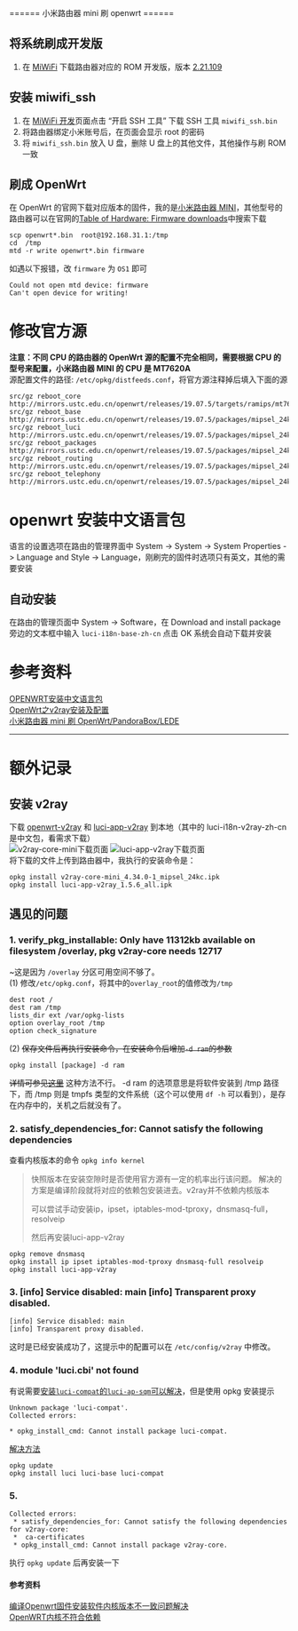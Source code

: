 ====== 小米路由器 mini 刷 openwrt ======

## 将系统刷成开发版

1.  在 [MiWiFi](http://www1.miwifi.com/miwifi_download.html)
    下载路由器对应的 ROM 开发版，版本
    [2.21.109](http://bigota.miwifi.com/xiaoqiang/rom/r1cm/miwifi_r1cm_firmware_2e9b9_2.21.109.bin)

## 安装 miwifi_ssh

1.  在 [MiWiFi 开发](http://www1.miwifi.com/miwifi_open.html)页面点击
    “开启 SSH 工具” 下载 SSH 工具 `miwifi_ssh.bin`
2.  将路由器绑定小米账号后，在页面会显示 root 的密码
3.  将 `miwifi_ssh.bin` 放入 U 盘，删除 U 盘上的其他文件，其他操作与刷
    ROM 一致  

## 刷成 OpenWrt

在 OpenWrt 的官网下载对应版本的固件，我的是[小米路由器
MINI](https://openwrt.org/toh/xiaomi/mini)，其他型号的路由器可以在官网的[Table
of Hardware: Firmware
downloads](https://openwrt.org/toh/views/toh_fwdownload)中搜索下载

    scp openwrt*.bin  root@192.168.31.1:/tmp
    cd  /tmp
    mtd -r write openwrt*.bin firmware 

如遇以下报错，改 `firmware` 为 `OS1` 即可

    Could not open mtd device: firmware
    Can't open device for writing!

# 修改官方源

**注意：不同 CPU 的路由器的 OpenWrt 源的配置不完全相同，需要根据 CPU
的型号来配置，小米路由器 MINI 的 CPU 是 MT7620A**  
源配置文件的路径:
`/etc/opkg/distfeeds.conf`，将官方源注释掉后填入下面的源

    src/gz reboot_core http://mirrors.ustc.edu.cn/openwrt/releases/19.07.5/targets/ramips/mt7620/packages
    src/gz reboot_base http://mirrors.ustc.edu.cn/openwrt/releases/19.07.5/packages/mipsel_24kc/base
    src/gz reboot_luci http://mirrors.ustc.edu.cn/openwrt/releases/19.07.5/packages/mipsel_24kc/luci
    src/gz reboot_packages http://mirrors.ustc.edu.cn/openwrt/releases/19.07.5/packages/mipsel_24kc/packages
    src/gz reboot_routing http://mirrors.ustc.edu.cn/openwrt/releases/19.07.5/packages/mipsel_24kc/routing
    src/gz reboot_telephony http://mirrors.ustc.edu.cn/openwrt/releases/19.07.5/packages/mipsel_24kc/telephony

# openwrt 安装中文语言包

语言的设置选项在路由的管理界面中 System -\> System -\> System Properties
-\> Language and Style -\>
Language，刚刷完的固件时选项只有英文，其他的需要安装

## 自动安装

在路由的管理页面中 System -\> Software，在 Download and install package
旁边的文本框中输入 `luci-i18n-base-zh-cn` 点击 OK 系统会自动下载并安装

# 参考资料

[OPENWRT安装中文语言包](https://blog.csdn.net/myweishanli/article/details/45331975)  
[OpenWrt之v2ray安装及配置](https://www.zzhyun.com/2020/09/04/178/)  
[小米路由器 mini 刷
OpenWrt/PandoraBox/LEDE](https://leamtrop.com/2017/05/11/flash-openwrt-squashfs/)

------------------------------------------------------------------------

# 额外记录

## 安装 v2ray

下载 [openwrt-v2ray](https://github.com/kuoruan/openwrt-v2ray) 和
[luci-app-v2ray](https://github.com/kuoruan/luci-app-v2ray)
到本地（其中的 luci-i18n-v2ray-zh-cn 是中文包，看需求下载）  
![v2ray-core-mini下载页面](https://raw.githubusercontent.com/coderqs/wiki_img/master/%E8%AE%BE%E5%A4%87/%E8%B7%AF%E7%94%B1%E5%99%A8/v2ray-core-mini%20%E4%B8%8B%E8%BD%BD%E9%A1%B5%E9%9D%A2.PNG)
![luci-app-v2ray下载页面](https://raw.githubusercontent.com/coderqs/wiki_img/master/%E8%AE%BE%E5%A4%87/%E8%B7%AF%E7%94%B1%E5%99%A8/luci-app-v2ray%E4%B8%8B%E8%BD%BD%E9%A1%B5%E9%9D%A2.PNG)  
将下载的文件上传到路由器中，我执行的安装命令是：

    opkg install v2ray-core-mini_4.34.0-1_mipsel_24kc.ipk 
    opkg install luci-app-v2ray_1.5.6_all.ipk

## 遇见的问题

### 1. verify_pkg_installable: Only have 11312kb available on filesystem /overlay, pkg v2ray-core needs 12717

\~这是因为 `/overlay` 分区可用空间不够了。  
(1) 修改`/etc/opkg.conf`，将其中的`overlay_root`的值修改为`/tmp`

    dest root /
    dest ram /tmp
    lists_dir ext /var/opkg-lists
    option overlay_root /tmp
    option check_signature

\(2\) ~~保存文件后再执行安装命令，在安装命令后增加`-d ram`的参数~~

    opkg install [package] -d ram

~~详情可参见[这里](https://forum.openwrt.org/t/opkg-to-ram-how-to/31172)~~
这种方法不行。 -d ram 的选项意思是将软件安装到 /tmp 路径下，而 /tmp 则是
tmpfs 类型的文件系统（这个可以使用 `df -h`
可以看到），是存在内存中的，关机之后就没有了。

### 2. satisfy_dependencies_for: Cannot satisfy the following dependencies

查看内核版本的命令 `opkg info kernel`

> 快照版本在安装空隙时是否使用官方源有一定的机率出行该问题。
> 解决的方案是编译阶段就将对应的依赖包安装进去。v2ray并不依赖内核版本
>
> 可以尝试手动安装ip，ipset，iptables-mod-tproxy，dnsmasq-full，resolveip
>
> 然后再安装luci-app-v2ray

    opkg remove dnsmasq
    opkg install ip ipset iptables-mod-tproxy dnsmasq-full resolveip
    opkg install luci-app-v2ray

### 3. \[info\] Service disabled: main \[info\] Transparent proxy disabled.

    [info] Service disabled: main 
    [info] Transparent proxy disabled.

这时是已经安装成功了，这提示中的配置可以在 `/etc/config/v2ray` 中修改。

### 4. module 'luci.cbi' not found

有说需要[安装`luci-compat`的`luci-ap-sqm`可以解决](https://github.com/kuoruan/luci-app-v2ray/issues/42)，但是使用
opkg 安装提示

    Unknown package 'luci-compat'.
    Collected errors:

    * opkg_install_cmd: Cannot install package luci-compat.

[解决方法](https://blog.csdn.net/weixin_43274097/article/details/107197717)

    opkg update
    opkg install luci luci-base luci-compat

### 5.

    Collected errors:
     * satisfy_dependencies_for: Cannot satisfy the following dependencies for v2ray-core:
     *  ca-certificates
     * opkg_install_cmd: Cannot install package v2ray-core.

执行 `opkg update` 后再安装一下

#### 参考资料

[编译Openwrt固件安装软件内核版本不一致问题解决](https://www.haiyun.me/archives/1075.html)  
[OpenWRT内核不符合依赖](https://github.com/kuoruan/luci-app-v2ray/issues/116)
